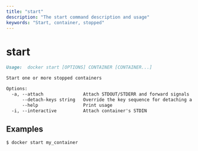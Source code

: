 ```yaml
---
title: "start"
description: "The start command description and usage"
keywords: "Start, container, stopped"
---
```


<!-- This file is maintained within the docker/cli GitHub
     repository at https://github.com/docker/cli/. Make all
     pull requests against that repo. If you see this file in
     another repository, consider it read-only there, as it will
     periodically be overwritten by the definitive file. Pull
     requests which include edits to this file in other repositories
     will be rejected.
-->

# start

```markdown
Usage:  docker start [OPTIONS] CONTAINER [CONTAINER...]

Start one or more stopped containers

Options:
  -a, --attach               Attach STDOUT/STDERR and forward signals
      --detach-keys string   Override the key sequence for detaching a container
      --help                 Print usage
  -i, --interactive          Attach container's STDIN
```

## Examples

```bash
$ docker start my_container
```
